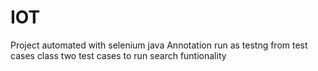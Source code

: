 # IOT
Project automated with selenium java 
Annotation run as testng from test cases class
two test cases to run search funtionality 
